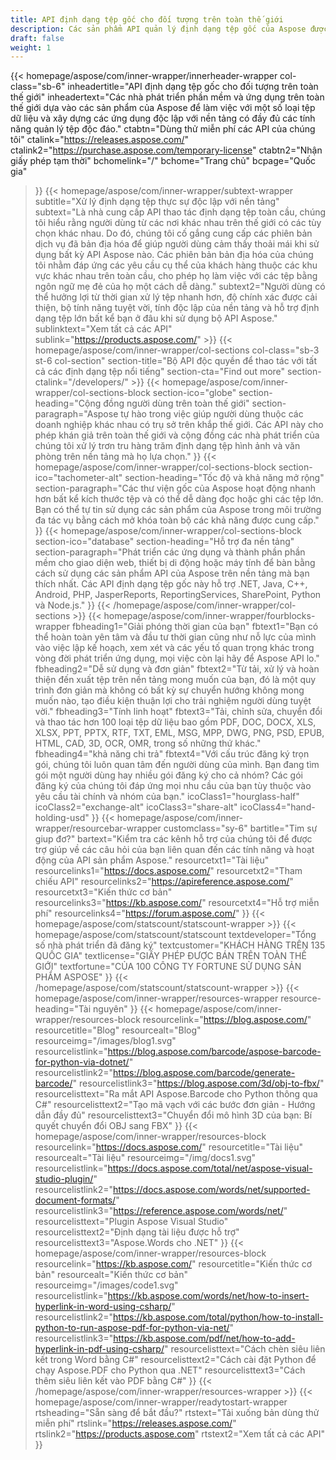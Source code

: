 ```yaml
---
title: API định dạng tệp gốc cho đối tượng trên toàn thế giới
description: Các sản phẩm API quản lý định dạng tệp gốc của Aspose được các nhà phát triển trên toàn cầu sử dụng để thao tác với tài liệu và hình ảnh trên tất cả các nền tảng phổ biến.
draft: false
weight: 1
---
```

{{< homepage/aspose/com/inner-wrapper/innerheader-wrapper col-class="sb-6"
  inheadertitle="API định dạng tệp gốc cho đối tượng trên toàn thế giới"
  inheadertext="Các nhà phát triển phần mềm và ứng dụng trên toàn thế giới dựa vào các sản phẩm của Aspose để làm việc với một số loại tệp dữ liệu và xây dựng các ứng dụng độc lập với nền tảng có đầy đủ các tính năng quản lý tệp độc đáo."
  ctabtn="Dùng thử miễn phí các API của chúng tôi"
  ctalink="https://releases.aspose.com/"
  ctalink2="https://purchase.aspose.com/temporary-license"
  ctabtn2="Nhận giấy phép tạm thời"
  bchomelink="/"
  bchome="Trang chủ"
  bcpage="Quốc gia"
  >}}
   {{< homepage/aspose/com/inner-wrapper/subtext-wrapper
   subtitle="Xử lý định dạng tệp thực sự độc lập với nền tảng"
   subtext="Là nhà cung cấp API thao tác định dạng tệp toàn cầu, chúng tôi hiểu rằng người dùng từ các nơi khác nhau trên thế giới có các tùy chọn khác nhau. Do đó, chúng tôi cố gắng cung cấp các phiên bản dịch vụ đã bản địa hóa để giúp người dùng cảm thấy thoải mái khi sử dụng bất kỳ API Aspose nào. Các phiên bản bản địa hóa của chúng tôi nhằm đáp ứng các yêu cầu cụ thể của khách hàng thuộc các khu vực khác nhau trên toàn cầu, cho phép họ làm việc với các tệp bằng ngôn ngữ mẹ đẻ của họ một cách dễ dàng."
   subtext2="Người dùng có thể hưởng lợi từ thời gian xử lý tệp nhanh hơn, độ chính xác được cải thiện, bộ tính năng tuyệt vời, tính độc lập của nền tảng và hỗ trợ định dạng tệp lớn bất kể bạn ở đâu khi sử dụng bộ API Aspose."
   sublinktext="Xem tất cả các API"
   sublink="https://products.aspose.com/" >}} 
{{< homepage/aspose/com/inner-wrapper/col-sections col-class="sb-3 st-6 col-section"
section-title="Bộ API độc quyền để thao tác với tất cả các định dạng tệp nổi tiếng"
section-cta="Find out more"
section-ctalink="/developers/" >}}
{{< homepage/aspose/com/inner-wrapper/col-sections-block section-ico="globe"
section-heading="Cộng đồng người dùng trên toàn thế giới"
section-paragraph="Aspose tự hào trong việc giúp người dùng thuộc các doanh nghiệp khác nhau có trụ sở trên khắp thế giới. Các API này cho phép khán giả trên toàn thế giới và cộng đồng các nhà phát triển của chúng tôi xử lý trơn tru hàng trăm định dạng tệp hình ảnh và văn phòng trên nền tảng mà họ lựa chọn."
>}}
{{< homepage/aspose/com/inner-wrapper/col-sections-block section-ico="tachometer-alt"
section-heading="Tốc độ và khả năng mở rộng"
section-paragraph="Các thư viện gốc của Aspose hoạt động nhanh hơn bất kể kích thước tệp và có thể dễ dàng đọc hoặc ghi các tệp lớn. Bạn có thể tự tin sử dụng các sản phẩm của Aspose trong môi trường đa tác vụ bằng cách mở khóa toàn bộ các khả năng được cung cấp."
>}}
{{< homepage/aspose/com/inner-wrapper/col-sections-block section-ico="database"
section-heading="Hỗ trợ đa nền tảng"
section-paragraph="Phát triển các ứng dụng và thành phần phần mềm cho giao diện web, thiết bị di động hoặc máy tính để bàn bằng cách sử dụng các sản phẩm API của Aspose trên nền tảng mà bạn thích nhất. Các API định dạng tệp gốc này hỗ trợ .NET, Java, C++, Android, PHP, JasperReports, ReportingServices, SharePoint, Python và Node.js."
>}}
{{< /homepage/aspose/com/inner-wrapper/col-sections >}}
{{< homepage/aspose/com/inner-wrapper/fourblocks-wrapper
fbheading1="Giải phóng thời gian của bạn"
fbtext1="Bạn có thể hoàn toàn yên tâm và đầu tư thời gian cũng như nỗ lực của mình vào việc lập kế hoạch, xem xét và các yếu tố quan trọng khác trong vòng đời phát triển ứng dụng, mọi việc còn lại hãy để Aspose API lo."
fbheading2="Dễ sử dụng và đơn giản"
fbtext2="Từ tải, xử lý và hoàn thiện đến xuất tệp trên nền tảng mong muốn của bạn, đó là một quy trình đơn giản mà không có bất kỳ sự chuyển hướng không mong muốn nào, tạo điều kiện thuận lợi cho trải nghiệm người dùng tuyệt vời."
fbheading3="Tính linh hoạt"
fbtext3="Tải, chỉnh sửa, chuyển đổi và thao tác hơn 100 loại tệp dữ liệu bao gồm PDF, DOC, DOCX, XLS, XLSX, PPT, PPTX, RTF, TXT, EML, MSG, MPP, DWG, PNG, PSD, EPUB, HTML, CAD, 3D, OCR, OMR, trong số những thứ khác."
fbheading4="khả năng chi trả"
fbtext4="Với cấu trúc đăng ký trọn gói, chúng tôi luôn quan tâm đến người dùng của mình. Bạn đang tìm gói một người dùng hay nhiều gói đăng ký cho cả nhóm? Các gói đăng ký của chúng tôi đáp ứng mọi nhu cầu của bạn tùy thuộc vào yêu cầu tài chính và nhóm của bạn."
icoClass1="hourglass-half" icoClass2="exchange-alt" icoClass3="share-alt" icoClass4="hand-holding-usd"
>}} 
{{< homepage/aspose/com/inner-wrapper/resourcebar-wrapper customclass="sy-6"
bartitle="Tim sự giup đơ?"
bartext="Kiểm tra các kênh hỗ trợ của chúng tôi để được trợ giúp về các câu hỏi của bạn liên quan đến các tính năng và hoạt động của API sản phẩm Aspose."
resourcetxt1="Tài liệu"
resourcelinks1="https://docs.aspose.com/"
resourcetxt2="Tham chiếu API"
resourcelinks2="https://apireference.aspose.com/"
resourcetxt3="Kiến thức cơ bản"
resourcelinks3="https://kb.aspose.com/"
resourcetxt4="Hỗ trợ miễn phí"
resourcelinks4="https://forum.aspose.com/"
>}}
{{< homepage/aspose/com/statscount/statscount-wrapper >}}
{{< homepage/aspose/com/statscount/statscount
textdeveloper="Tổng số nhà phát triển đã đăng ký"
textcustomer="KHÁCH HÀNG TRÊN 135 QUỐC GIA"
textlicense="GIẤY PHÉP ĐƯỢC BÁN TRÊN TOÀN THẾ GIỚI"
textfortune="CỦA 100 CÔNG TY FORTUNE SỬ DỤNG SẢN PHẨM ASPOSE"
>}}
{{< /homepage/aspose/com/statscount/statscount-wrapper >}}
{{< homepage/aspose/com/inner-wrapper/resources-wrapper
resource-heading="Tài nguyên"
>}}
{{< homepage/aspose/com/inner-wrapper/resources-block resourcelink="https://blog.aspose.com/"
resourcetitle="Blog"
resourcealt="Blog"
resourceimg="/images/blog1.svg" resourcelistlink="https://blog.aspose.com/barcode/aspose-barcode-for-python-via-dotnet/" resourcelistlink2="https://blog.aspose.com/barcode/generate-barcode/" resourcelistlink3="https://blog.aspose.com/3d/obj-to-fbx/"
resourcelisttext="Ra mắt API Aspose.Barcode cho Python thông qua C#"
resourcelisttext2="Tạo mã vạch với các bước đơn giản - Hướng dẫn đầy đủ"
resourcelisttext3="Chuyển đổi mô hình 3D của bạn: Bí quyết chuyển đổi OBJ sang FBX"
>}}
{{< homepage/aspose/com/inner-wrapper/resources-block resourcelink="https://docs.aspose.com/"
resourcetitle="Tài liệu"
resourcealt="Tài liệu"
resourceimg="/img/docs1.svg" resourcelistlink="https://docs.aspose.com/total/net/aspose-visual-studio-plugin/" resourcelistlink2="https://docs.aspose.com/words/net/supported-document-formats/" resourcelistlink3="https://reference.aspose.com/words/net/"
resourcelisttext="Plugin Aspose Visual Studio"
resourcelisttext2="Định dạng tài liệu được hỗ trợ"
resourcelisttext3="Aspose.Words cho .NET"
>}}
{{< homepage/aspose/com/inner-wrapper/resources-block resourcelink="https://kb.aspose.com/"
resourcetitle="Kiến thức cơ bản"
resourcealt="Kiến thức cơ bản"
resourceimg="/images/code1.svg" resourcelistlink="https://kb.aspose.com/words/net/how-to-insert-hyperlink-in-word-using-csharp/" resourcelistlink2="https://kb.aspose.com/total/python/how-to-install-python-to-run-aspose-pdf-for-python-via-net/" resourcelistlink3="https://kb.aspose.com/pdf/net/how-to-add-hyperlink-in-pdf-using-csharp/"
resourcelisttext="Cách chèn siêu liên kết trong Word bằng C#"
resourcelisttext2="Cách cài đặt Python để chạy Aspose.PDF cho Python qua .NET"
resourcelisttext3="Cách thêm siêu liên kết vào PDF bằng C#"
>}}
{{< /homepage/aspose/com/inner-wrapper/resources-wrapper >}}
{{< homepage/aspose/com/inner-wrapper/readytostart-wrapper
rtsheading="Sẵn sàng để bắt đầu?"
rtstext="Tải xuống bản dùng thử miễn phí"
rtslink="https://releases.aspose.com/"
rtslink2="https://products.aspose.com"
rtstext2="Xem tất cả các API"
>}}
